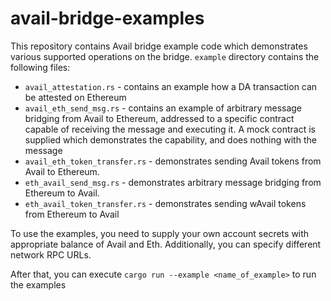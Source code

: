 # avail-bridge-examples
This repository contains Avail bridge example code which demonstrates various supported operations on the bridge. `example` directory contains the following files:


* `avail_attestation.rs` - contains an example how a DA transaction can be attested on Ethereum
* `avail_eth_send_msg.rs` - contains an example of arbitrary message bridging from Avail to Ethereum, addressed to a specific contract capable of receiving the message and executing it. A mock contract is supplied which demonstrates the capability, and does nothing with the message
* `avail_eth_token_transfer.rs` - demonstrates sending Avail tokens from Avail to Ethereum.
* `eth_avail_send_msg.rs` - demonstrates arbitrary message bridging from Ethereum to Avail.
* `eth_avail_token_transfer.rs` - demonstrates sending wAvail tokens from Ethereum to Avail

To use the examples, you need to supply your own account secrets with appropriate balance of Avail and Eth. Additionally, you can specify different network RPC URLs.

After that, you can execute
`cargo run --example <name_of_example>` to run the examples